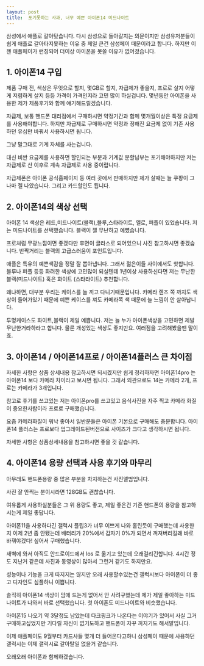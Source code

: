 ```yaml
---
layout: post
title:  포기못하는 사과, 너무 예쁜 아이폰14 미드나이트
---
```


삼성에서 애플로 갈아탔습니다. 다시 삼성으로 돌아갈지는 의문이지만 삼성유저분들이 쉽게 애플로 갈아타지못하는 이유 중 제일 큰건 삼성페이 때문이라고 합니다.
하지만 이젠 애플페이가 런칭되어 더이상 아이폰을 못쓸 이유가 없어졌습니다.



<h2>1. 아이폰14 구입</h2>
제품 구매 전, 색상은 무엇으로 할지, 몇GB로 할지, 자급제가 좋을지, 프로로 살지 어떻게 저렴하게 살지 등등 가격이 가격인지라 고민 많이 하실겁니다. 
몇년동안 아이폰을 사용한 제가 제품후기와 함께 얘기해드릴겠습니다.

자급제, 보통 핸드폰 대리점에서 구매하시면 약정기간과 함께 몇개월이상은 특정 요금제를 사용해야합니다. 하지만 자급제로 구매하시면 약정과 정해진 요금제 없이 기존 사용하던 유심만 바꿔서 사용하시면 됩니다.

그냥 말그대로 기계 자체를 사는겁니다.

대신 비싼 요금제를 사용하면 할인되는 부분과 기계값 분할납부는 포기해야하지만 저는 자급제로 산 이후로 계속 자급제로 사용 중이랍니다.

자급제폰은 아이폰 공식홈페이지 등 여러 곳에서 판매하지만 제가 살때는 늘 쿠팡이 그나마 젤 나았습니다. 그리고 카드할인도 됩니다.



<h2>2. 아이폰14의 색상 선택</h2>
아이폰 14 색상은 레드,미드나이트(블랙),블루,스타라이트, 옐로, 퍼플이 있었습니다. 저는 미드나이트를 선택했습니다. 블랙이 젤 무난하고 예뼜습니다.

프로처럼 무광느낌이면 좋겠다만 후면이 글라스로 되어있으니 사진 참고하시면 좋겠습니다. 반짝거리는 블랙의 고급스러움이 포인트입니다.

애플은 특유의 예쁜색감을 정말 잘 뽑아냅니다. 그래서 젊은이들 사이에서도 핫합니다. 블루나 퍼플 등등 화려한 색상에 고민많이 되실텐데 1년이상 사용하신다면 저는 무난한 블랙(미드나이트) 혹은 화이트 (스타라이트) 추천합니다.

왜냐하면, 대부분 우리는 케이스를 늘 끼고 다니기때문입니다. 카메라 렌즈 쪽 까지도 색상이 들어가있기 때문에 예쁜 케이스를 껴도 카메라쪽 색 때문에 늘 느낌이 안 살아납니다.

투명케이스도 화이트,블랙이 제일 예쁩니다. 저는 늘 누가 아이폰색상을 고민하면 제발 무난한거라하라고 합니다. 물론 개성있는 색상도 좋지만요. 여러점을 고려해봤을땐 말이죠.



<h2>3. 아이폰14 / 아이폰14프로 / 아이폰14플러스 큰 차이점</h2>
자세한 사항은 상품 상세내용 참고하시면 되시겠지만 쉽게 정리하자면 아이폰14pro 는 아이폰14 보다 카메라 차이라고 보시면 됩니다.
그래서 외관으로도 14는 카메라 2개, 프로는 카메라가 3개입니다.

참고로 후기를 쓰고있는 저는 아이폰pro를 쓰고있고 음식사진을 자주 찍고 카메라 화질이 중요한사람이라 프로로 구매했습니다.

요즘 카메라화질이 워낙 좋아서 일반분들은 아이폰 기본으로 구매해도 충분합니다. 아이폰14 플러스는 프로보다 업그레이드된버전으로 사이즈가 크다고 생각하시면 됩니다.

자세한 사항은 상품상세내용을 참고하시면 좋을 것 같습니다.




<h2>4. 아이폰14 용량 선택과 사용 후기와 마무리</h2>
아무래도 핸드폰용량 중 많은 부분을 차지하는건 사진앨범입니다.

사진 잘 안찍는 분이시라면 128GB도 괜찮습니다.

여유롭게 사용하실분들은 그 위 용량도 좋고, 제일 좋은건 기존 핸드폰의 용량을 참고하시는게 제일 좋답니다.

아이폰11을 사용하다긴 갤럭시 플립3가 너무 이쁘게 나와 홀린듯이 구매했는데 사용한지 이제 2년 좀 안됐는데 배터리가 20%에서 갑자기 0%가 되면서 꺼져버리길래 바로 바꿔야겠다! 싶어서 구매했습니다.

새벽에 와서 아직도 안드로이드에서 Ios 로 옮기고 있는데 오래걸리긴합니다. 4시간 정도 지난거 같은데 사진과 동영상이 많아서 그런거 같기도 하지만요.

성능이나 기능을 크게 따지지는 않지만 오래 사용할수있는건 갤럭시보다 아이폰이 더 좋고 디자인도 심플하니 이쁩니다.

솔직히 아이폰14 색상이 맘에 드는게 없어서 안 사려구했는데 제가 제일 좋아하는 미드나이트가 나와서 바로 선택했습니다. 첫 아이폰도 미드나이트와 비슷했습니다.

아이폰15 나오기 약 3달정도 남았는데 다크핑크가 나온다는 이야기가 있어서 사실 그거 구매하고싶었지만 기다릴 자신이 없기도하고 핸드폰이 자꾸 꺼지기도 해서말입니다.

이제 애플페이도 9월부터 카드사들 몇개 더 들어온다고하니 삼성페이 때문에 사용하던 갤럭시는 이제 갤럭시로 갈아탈일 없을거 같습니다.

오래오래 아이폰과 함께하겠습니다.